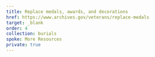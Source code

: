 ```yaml
---
title: Replace medals, awards, and decorations
href: https://www.archives.gov/veterans/replace-medals
target: _blank
order: 4
collection: burials
spoke: More Resources
private: true
---
```

